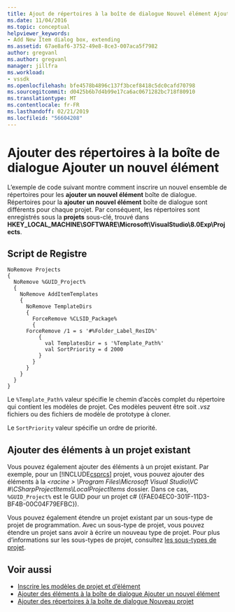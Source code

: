 ```yaml
---
title: Ajout de répertoires à la boîte de dialogue Nouvel élément Ajouter | Microsoft Docs
ms.date: 11/04/2016
ms.topic: conceptual
helpviewer_keywords:
- Add New Item dialog box, extending
ms.assetid: 67ae8af6-3752-49e8-8ce3-007aca5f7982
author: gregvanl
ms.author: gregvanl
manager: jillfra
ms.workload:
- vssdk
ms.openlocfilehash: bfe4578b4896c137f3bcef8418c5dc0cafd70798
ms.sourcegitcommit: d0425b6b7d4b99e17ca6ac0671282bc718f80910
ms.translationtype: MT
ms.contentlocale: fr-FR
ms.lasthandoff: 02/21/2019
ms.locfileid: "56604208"
---
```

# <a name="add-directories-to-the-add-new-item-dialog-box"></a>Ajouter des répertoires à la boîte de dialogue Ajouter un nouvel élément
L’exemple de code suivant montre comment inscrire un nouvel ensemble de répertoires pour les **ajouter un nouvel élément** boîte de dialogue. Répertoires pour la **ajouter un nouvel élément** boîte de dialogue sont différents pour chaque projet. Par conséquent, les répertoires sont enregistrés sous la **projets** sous-clé, trouvé dans **HKEY_LOCAL_MACHINE\SOFTWARE\Microsoft\VisualStudio\8.0Exp\Projects**.

## <a name="registry-script"></a>Script de Registre

```
NoRemove Projects
{
  NoRemove %GUID_Project%
  {
    NoRemove AddItemTemplates
    {
      NoRemove TemplateDirs
      {
        ForceRemove %CLSID_Package%
        {
      ForceRemove /1 = s '#%Folder_Label_ResID%'
          {
            val TemplatesDir = s '%Template_Path%'
            val SortPriority = d 2000
          }
        }
      }
    }
  }
}
```

 Le `%Template_Path%` valeur spécifie le chemin d’accès complet du répertoire qui contient les modèles de projet. Ces modèles peuvent être soit *.vsz* fichiers ou des fichiers de modèle de prototype à cloner.

 Le `SortPriority` valeur spécifie un ordre de priorité.

## <a name="add-items-to-an-existing-project"></a>Ajouter des éléments à un projet existant
 Vous pouvez également ajouter des éléments à un projet existant. Par exemple, pour un [!INCLUDE[csprcs](../../data-tools/includes/csprcs_md.md)] projet, vous pouvez ajouter des éléments à la  *\<racine > \Program Files\Microsoft Visual Studio\VC #\CSharpProjectItems\LocalProjectItems* dossier. Dans ce cas, `%GUID_Project%` est le GUID pour un projet c# ({FAE04EC0-301F-11D3-BF4B-00C04F79EFBC}).

 Vous pouvez également étendre un projet existant par un sous-type de projet de programmation. Avec un sous-type de projet, vous pouvez étendre un projet sans avoir à écrire un nouveau type de projet. Pour plus d’informations sur les sous-types de projet, consultez [les sous-types de projet](../../extensibility/internals/project-subtypes.md).

## <a name="see-also"></a>Voir aussi
- [Inscrire les modèles de projet et d’élément](../../extensibility/internals/registering-project-and-item-templates.md)
- [Ajouter des éléments à la boîte de dialogue Ajouter un nouvel élément](../../extensibility/internals/adding-items-to-the-add-new-item-dialog-boxes.md)
- [Ajouter des répertoires à la boîte de dialogue Nouveau projet](../../extensibility/internals/adding-directories-to-the-new-project-dialog-box.md)
